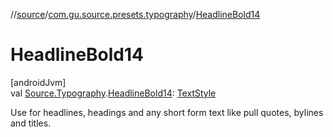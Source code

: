 //[source](../../index.md)/[com.gu.source.presets.typography](index.md)/[HeadlineBold14](-headline-bold14.md)

# HeadlineBold14

[androidJvm]\
val [Source.Typography](../com.gu.source/-source/-typography/index.md).[HeadlineBold14](-headline-bold14.md): [TextStyle](https://developer.android.com/reference/kotlin/androidx/compose/ui/text/TextStyle.html)

Use for headlines, headings and any short form text like pull quotes, bylines and titles.
